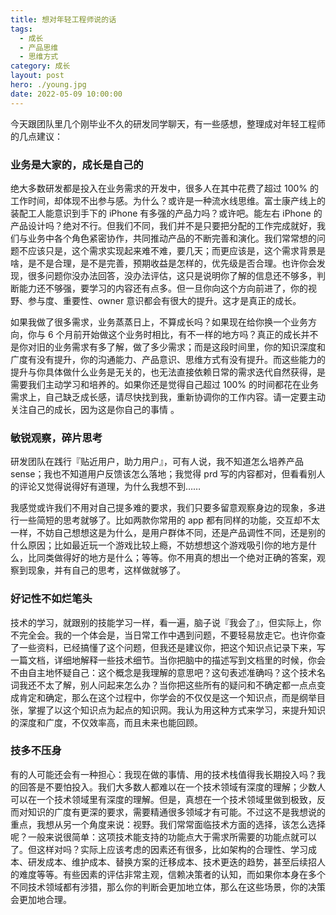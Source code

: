 ```yaml
---
title: 想对年轻工程师说的话
tags:
  - 成长
  - 产品思维
  - 思维方式
category: 成长
layout: post
hero: ./young.jpg
date: 2022-05-09 10:00:00
---
```


今天跟团队里几个刚毕业不久的研发同学聊天，有一些感想，整理成对年轻工程师的几点建议：

### 业务是大家的，成长是自己的

绝大多数研发都是投入在业务需求的开发中，很多人在其中花费了超过 100% 的工作时间，却体现不出参与感。为什么？或许是一种流水线思维。富士康产线上的装配工人能意识到手下的 iPhone 有多强的产品力吗？或许吧。能左右 iPhone 的产品设计吗？绝对不行。但我们不同，我们并不是只要把分配的工作完成就好，我们与业务中各个角色紧密协作，共同推动产品的不断完善和演化。我们常常想的问题不应该只是，这个需求实现起来难不难，要几天；而更应该是，这个需求背景是啥，是不是合理，是不是完善，预期收益是怎样的，优先级是否合理。也许你会发现，很多问题你没办法回答，没办法评估，这只是说明你了解的信息还不够多，判断能力还不够强，要学习的内容还有点多。但一旦你向这个方向前进了，你的视野、参与度、重要性、owner 意识都会有很大的提升。这才是真正的成长。

如果我做了很多需求，业务蒸蒸日上，不算成长吗？如果现在给你换一个业务方向，你与 6 个月前开始做这个业务时相比，有不一样的地方吗？真正的成长并不是你对旧的业务需求有多了解，做了多少需求；而是这段时间里，你的知识深度和广度有没有提升，你的沟通能力、产品意识、思维方式有没有提升。而这些能力的提升与你具体做什么业务是无关的，也无法直接依赖日常的需求迭代自然获得，是需要我们主动学习和培养的。如果你还是觉得自己超过 100% 的时间都花在业务需求上，自己缺乏成长感，请尽快找到我，重新协调你的工作内容。请一定要主动关注自己的成长，因为这是你自己的事情 。

### 敏锐观察，碎片思考

研发团队在践行『贴近用户，助力用户』，可有人说，我不知道怎么培养产品 sense；我也不知道用户反馈该怎么落地；我觉得 prd 写的内容都对，但看看别人的评论又觉得说得好有道理，为什么我想不到……

我感觉或许我们不用对自己提多难的要求，我们只要多留意观察身边的现象，多进行一些简短的思考就够了。比如两款你常用的 app 都有同样的功能，交互却不太一样，不妨自己想想这是为什么，是用户群体不同，还是产品调性不同，还是别的什么原因；比如最近玩一个游戏比较上瘾，不妨想想这个游戏吸引你的地方是什么，比同类做得好的地方是什么；等等。你不用真的想出一个绝对正确的答案，观察到现象，并有自己的思考，这样做就够了。

### 好记性不如烂笔头

技术的学习，就跟别的技能学习一样，看一遍，脑子说『我会了』，但实际上，你不完全会。我的一个体会是，当日常工作中遇到问题，不要轻易放走它。也许你查了一些资料，已经搞懂了这个问题，但我还是建议你，把这个知识点记录下来，写一篇文档，详细地解释一些技术细节。当你把脑中的描述写到文档里的时候，你会不由自主地怀疑自己：这个概念是我理解的意思吧？这句表述准确吗？这个技术名词我还不太了解，别人问起来怎么办？当你把这些所有的疑问和不确定都一点点变成肯定和确定，那么在这个过程中，你学会的不仅仅是这一个知识点，而是纲举目张，掌握了以这个知识点为起点的知识网。我认为用这种方式来学习，来提升知识的深度和广度，不仅效率高，而且未来也能回顾。

### 技多不压身

有的人可能还会有一种担心：我现在做的事情、用的技术栈值得我长期投入吗？我的回答是不要怕投入。我们大多数人都难以在一个技术领域有深度的理解；少数人可以在一个技术领域里有深度的理解。但是，真想在一个技术领域里做到极致，反而对知识的广度有更深的要求，需要精通很多领域才有可能。不过这不是我想说的重点，我想从另一个角度来说：视野。我们常常面临技术方面的选择，该怎么选择呢？一般来说很简单：这项技术能支持的功能点大于需求所需要的功能点就可以了。但这样对吗？实际上应该考虑的因素还有很多，比如架构的合理性、学习成本、研发成本、维护成本、替换方案的迁移成本、技术更迭的趋势，甚至后续招人的难度等等。有些因素的评估非常主观，信赖决策者的认知，而如果你本身在多个不同技术领域都有涉猎，那么你的判断会更加地立体，那么在这些场景，你的决策会更加地合理。
